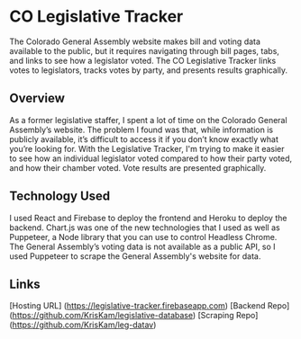 # CO Legislative Tracker

The Colorado General Assembly website makes bill and voting data available to the public, but it requires navigating through bill pages, tabs, and links to see how a legislator voted. The CO Legislative Tracker links votes to legislators, tracks votes by party, and presents results graphically.

## Overview

As a former legislative staffer, I spent a lot of time on the Colorado General Assembly’s website.  The problem I found was that, while information is publicly available, it’s difficult to access it if you don’t know exactly what you’re looking for. With the Legislative Tracker, I'm trying to make it easier to see how an individual legislator voted compared to how their party voted, and how their chamber voted. Vote results are presented graphically.

## Technology Used

I used React and Firebase to deploy the frontend and Heroku to deploy the backend.  Chart.js was one of the new technologies that I used as well as Puppeteer, a Node library that you can use to control Headless Chrome.  The General Assembly’s voting data is not available as a public API, so I used Puppeteer to scrape the General Assembly's website for data.

## Links

[Hosting URL] (https://legislative-tracker.firebaseapp.com)
[Backend Repo] (https://github.com/KrisKam/legislative-database)
[Scraping Repo] (https://github.com/KrisKam/leg-datav)
